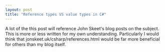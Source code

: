 ```yaml
---
layout: post
title: "Reference types VS value types in C#"
---
```


A lot of the this post will reference John Skeet's blog posts on the subject. This is more or less written for my own understanding. Particularly I would think that jonskeet.uk/csharp/references.html would be far more beneficial for others than my blog itself.
